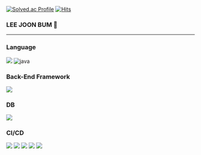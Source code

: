 [![Solved.ac Profile](http://mazassumnida.wtf/api/v2/generate_badge?boj=1996joon)](https://solved.ac/1996joon)
[![Hits](https://hits.seeyoufarm.com/api/count/incr/badge.svg?url=https%3A%2F%2Fgithub.com%2Fbum19&count_bg=%2300FCFF&title_bg=%23FFFD12&icon=&icon_color=%23E7E7E7&title=hits&edge_flat=false)](https://hits.seeyoufarm.com)


### LEE JOON BUM 👋
---
### Language
<img src="https://img.shields.io/badge/OpenJDK-FFFFFF?style=for-the-badge&logo=OpenJDK&logoColor=black"> ![java](https://img.shields.io/badge/java-E34F26?style=flat&logo=java&logoColor=white)


### Back-End Framework
 <img src="https://img.shields.io/badge/Spring Boot-6DB33F?style=for-the-badge&logo=Spring Boot&logoColor=yellow">

 ### DB
  <img src="https://img.shields.io/badge/mysql-4479A1?style=for-the-badge&logo=Spring Boot&logoColor=white"> 
 
 ### CI/CD
 <img src="https://img.shields.io/badge/aws-232F3E?style=for-the-badge&logo=amazonaws&logoColor=white"> <img src="https://img.shields.io/badge/ec2-FF9900?style=for-the-badge&logo=amazonec2&logoColor=black"> <img src="https://img.shields.io/badge/s3-569A31?style=for-the-badge&logo=amazons3&logoColor=black"> <img src="https://img.shields.io/badge/rds-527FFF?style=for-the-badge&logo=amazonrds&logoColor=black"> <img src="https://img.shields.io/badge/githubactions-2088FF?style=for-the-badge&logo=githubactions&logoColor=black"> 





<!--
깃헙링크,블로그링크, 등등..
**bum19/bum19** is a ✨ _special_ ✨ repository because its `README.md` (this file) appears on your GitHub profile.

Here are some ideas to get you started:

- 🔭 I’m currently working on ...
- 🌱 I’m currently learning ...
- 👯 I’m looking to collaborate on ...
- 🤔 I’m looking for help with ...
- 💬 Ask me about ...
- 📫 How to reach me: ...
- 😄 Pronouns: ...
- ⚡ Fun fact: ...
-->
